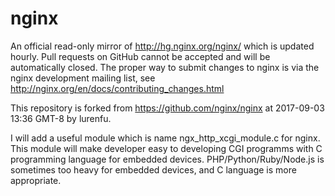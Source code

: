 # nginx
An official read-only mirror of http://hg.nginx.org/nginx/ which is updated hourly. Pull requests on GitHub cannot be accepted and will be automatically closed. The proper way to submit changes to nginx is via the nginx development mailing list, see http://nginx.org/en/docs/contributing_changes.html

This repository is forked from https://github.com/nginx/nginx at 2017-09-03 13:36 GMT-8 by lurenfu.

I will add a useful module which is name ngx_http_xcgi_module.c for nginx. This module will make developer easy to developing CGI programms with C programming language for embedded devices. PHP/Python/Ruby/Node.js is sometimes too heavy for embedded devices, and C language is more appropriate.
